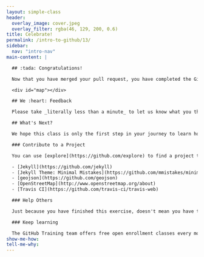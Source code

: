 ```yaml
---
layout: simple-class
header:
  overlay_image: cover.jpeg
  overlay_filter: rgba(46, 129, 200, 0.6)
title: Celebrate!
permalink: /intro-to-github/13/
sidebar:
  nav: "intro-nav"
main-content: |

  ## :tada: Congratulations!

  Now that you have merged your pull request, you have completed the GitHub workflow! Check out your new pin on the map!

  <div id="map"></div>

  ## We :heart: Feedback

  Please take _literally less than a minute_ to let us know what you think of this course. You also have the option to opt-in for updates on future classes. [Start Survey](http://www.surveygizmo.com/s3/3288550/intro-to-github)!

  ## What's Next?

  We hope this class is only the first step in your journey to learn how to use GitHub, and that it has shown you how easy it is to contribute to projects. If you are ready for next steps, here are some ideas.

  ### Contribute to a Project

  You can use [explore](https://github.com/explore) to find a project to contribute to OR better yet, you can contribute to one of the open source projects that helped make this class a reality:

  - [Jekyll](https://github.com/jekyll)
  - [Jekyll Theme: Minimal Mistakes](https://github.com/mmistakes/minimal-mistakes)
  - [geojson](https://github.com/geojson)
  - [OpenStreetMap](http://www.openstreetmap.org/about)
  - [Travis CI](https://github.com/travis-ci/travis-web)

  ### Help Others

  Just because you have finished this exercise, doesn't mean you have to leave. Feel free to drop in to the Gitter chat room anytime and help other learners who are completing the class. Or, drop an encouraging note in an old pull request. You might just be the reason they finish!

  ### Keep learning

  The GitHub Training team offers free open enrollment classes every month. Just visit the [GitHub Training](https://services.github.com/training/) site to enroll in our next live webinar.
show-me-how:
tell-me-why:
---
```

